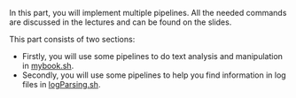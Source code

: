 In this part, you will implement multiple pipelines. All the needed commands are discussed in the lectures and can be found on the slides.


This part consists of two sections:
- Firstly, you will use some pipelines to do text analysis and manipulation in [mybook.sh](<mybook.sh>).
- Secondly, you will use some pipelines to help you find information in log files in [logParsing.sh](<logParsing.sh>).
